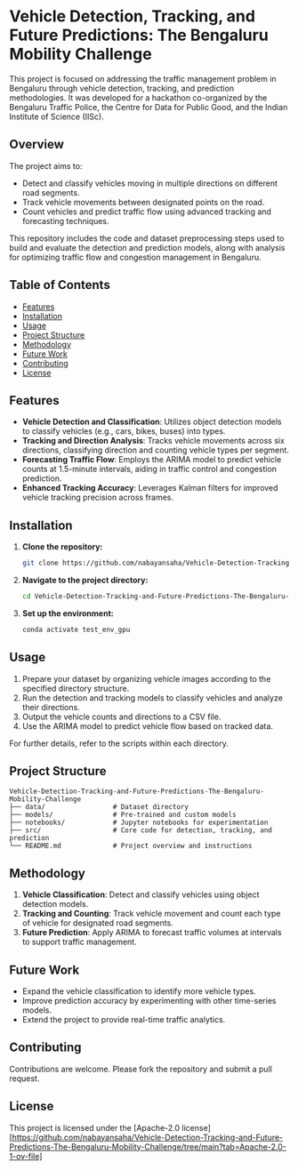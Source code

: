 # Vehicle Detection, Tracking, and Future Predictions: The Bengaluru Mobility Challenge

This project is focused on addressing the traffic management problem in Bengaluru through vehicle detection, tracking, and prediction methodologies. It was developed for a hackathon co-organized by the Bengaluru Traffic Police, the Centre for Data for Public Good, and the Indian Institute of Science (IISc).

## Overview

The project aims to:

- Detect and classify vehicles moving in multiple directions on different road segments.
- Track vehicle movements between designated points on the road.
- Count vehicles and predict traffic flow using advanced tracking and forecasting techniques.

This repository includes the code and dataset preprocessing steps used to build and evaluate the detection and prediction models, along with analysis for optimizing traffic flow and congestion management in Bengaluru.

## Table of Contents

- [Features](#features)
- [Installation](#installation)
- [Usage](#usage)
- [Project Structure](#project-structure)
- [Methodology](#methodology)
- [Future Work](#future-work)
- [Contributing](#contributing)
- [License](#license)

## Features

- **Vehicle Detection and Classification**: Utilizes object detection models to classify vehicles (e.g., cars, bikes, buses) into types.
- **Tracking and Direction Analysis**: Tracks vehicle movements across six directions, classifying direction and counting vehicle types per segment.
- **Forecasting Traffic Flow**: Employs the ARIMA model to predict vehicle counts at 1.5-minute intervals, aiding in traffic control and congestion prediction.
- **Enhanced Tracking Accuracy**: Leverages Kalman filters for improved vehicle tracking precision across frames.

## Installation

1. **Clone the repository:**

    ```sh
    git clone https://github.com/nabayansaha/Vehicle-Detection-Tracking-and-Future-Predictions-The-Bengaluru-Mobility-Challenge.git
    ```

2. **Navigate to the project directory:**

    ```sh
    cd Vehicle-Detection-Tracking-and-Future-Predictions-The-Bengaluru-Mobility-Challenge
    ```

3. **Set up the environment:**

    ```sh
    conda activate test_env_gpu
    ```

## Usage

1. Prepare your dataset by organizing vehicle images according to the specified directory structure.
2. Run the detection and tracking models to classify vehicles and analyze their directions.
3. Output the vehicle counts and directions to a CSV file.
4. Use the ARIMA model to predict vehicle flow based on tracked data.

For further details, refer to the scripts within each directory.

## Project Structure

```plaintext
Vehicle-Detection-Tracking-and-Future-Predictions-The-Bengaluru-Mobility-Challenge
├── data/                 # Dataset directory
├── models/               # Pre-trained and custom models
├── notebooks/            # Jupyter notebooks for experimentation
├── src/                  # Core code for detection, tracking, and prediction
└── README.md             # Project overview and instructions
```

## Methodology

1. **Vehicle Classification**: Detect and classify vehicles using object detection models.
2. **Tracking and Counting**: Track vehicle movement and count each type of vehicle for designated road segments.
3. **Future Prediction**: Apply ARIMA to forecast traffic volumes at intervals to support traffic management.

## Future Work

- Expand the vehicle classification to identify more vehicle types.
- Improve prediction accuracy by experimenting with other time-series models.
- Extend the project to provide real-time traffic analytics.

## Contributing

Contributions are welcome. Please fork the repository and submit a pull request.

## License

This project is licensed under the [Apache-2.0 license][https://github.com/nabayansaha/Vehicle-Detection-Tracking-and-Future-Predictions-The-Bengaluru-Mobility-Challenge/tree/main?tab=Apache-2.0-1-ov-file]
